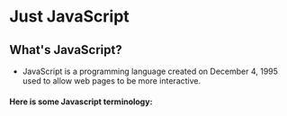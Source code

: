 # Just JavaScript

## What's JavaScript?
- JavaScript is a programming language created on December 4, 1995 used to allow web pages to be more interactive.

#### Here is some Javascript terminology:
